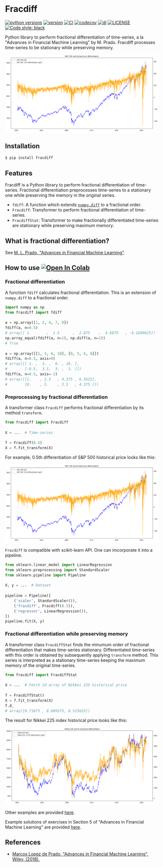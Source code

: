 # Fracdiff

[![python versions](https://img.shields.io/pypi/pyversions/fracdiff.svg)](https://pypi.org/project/fracdiff)
[![version](https://img.shields.io/pypi/v/fracdiff.svg)](https://pypi.org/project/fracdiff)
[![CI](https://github.com/simaki/fracdiff/workflows/CI/badge.svg)](https://github.com/simaki/fracdiff/actions?query=workflow%3ACI)
[![codecov](https://codecov.io/gh/simaki/fracdiff/branch/master/graph/badge.svg)](https://codecov.io/gh/simaki/fracdiff)
[![dl](https://img.shields.io/pypi/dm/fracdiff)](https://pypi.org/project/fracdiff)
[![LICENSE](https://img.shields.io/github/license/simaki/fracdiff)](LICENSE)
[![Code style: black](https://img.shields.io/badge/code%20style-black-000000.svg)](https://github.com/psf/black)

Python library to perform fractional differentiation of time-series,
a la "Advances in Financial Machine Learning" by M. Prado.
Fracdiff processes time-series to be stationary while preserving memory.

![spx](./sample/howto/spx.png)

## Installation

```sh
$ pip install fracdiff
```

## Features

Fracdiff is a Python library to perform fractional differentiation of time-series.
Fractional differentiation preprocesses time-series to a stationary one while preserving the memory in the original series.

- `fdiff`: A function which extends [`numpy.diff`](https://numpy.org/doc/stable/reference/generated/numpy.diff.html) to a fractional order.
- `Fracdiff`: Transformer to perform fractional differentiation of time-series.
- `FracdiffStat`: Transformer to make fractionally differentiated time-series are stationary while preserving maximum memory.

## What is fractional differentiation?

See [M. L. Prado, "Advances in Financial Machine Learning"][prado].

## How to use [![Open In Colab](https://colab.research.google.com/assets/colab-badge.svg)](https://colab.research.google.com/github/simaki/fracdiff/blob/master/sample/howto/howto.ipynb)

### Fractional differentiation

A function `fdiff` calculates fractional differentiation.
This is an extension of `numpy.diff` to a fractional order.

```python
import numpy as np
from fracdiff import fdiff

a = np.array([1, 2, 4, 7, 0])
fdiff(a, n=0.5)
# array([ 1.       ,  1.5      ,  2.875    ,  4.6875   , -4.1640625])
np.array_equal(fdiff(a, n=1), np.diff(a, n=1))
# True

a = np.array([[1, 3, 6, 10], [0, 5, 6, 8]])
fdiff(a, n=0.5, axis=0)
# array([[ 1. ,  3. ,  6. , 10. ],
#        [-0.5,  3.5,  3. ,  3. ]])
fdiff(a, n=0.5, axis=-1)
# array([[1.    , 2.5   , 4.375 , 6.5625],
#        [0.    , 5.    , 3.5   , 4.375 ]])
```

### Preprocessing by fractional differentiation

A transformer class `Fracdiff` performs fractional differentiation by its method `transform`.

```python
from fracdiff import Fracdiff

X = ...  # Time-series

f = Fracdiff(0.5)
X = f.fit_transform(X)
```

For example, 0.5th differentiation of S&P 500 historical price looks like this:

![spx](./sample/howto/spx.png)

`Fracdiff` is compatible with scikit-learn API.
One can imcorporate it into a pipeline.

```python
from sklearn.linear_model import LinearRegression
from sklearn.preprocessing import StandardScaler
from sklearn.pipeline import Pipeline

X, y = ...  # Dataset

pipeline = Pipeline([
    ('scaler', StandardScaler()),
    ('fracdiff', Fracdiff(0.5)),
    ('regressor', LinearRegression()),
])
pipeline.fit(X, y)
```

### Fractional differentiation while preserving memory

A transformer class `FracdiffStat` finds the minumum order of fractional differentiation that makes time-series stationary.
Differentiated time-series with this order is obtained by subsequently applying `transform` method.
This series is interpreted as a stationary time-series keeping the maximum memory of the original time-series.

```python
from fracdiff import FracdiffStat

X = ...  # Fetch 1d array of Nikkei 225 historical price

f = FracdiffStat()
X = f.fit_transform(X)
f.d_
# array([0.71875 , 0.609375, 0.515625])
```

The result for Nikkei 225 index historical price looks like this:

![nky](./sample/howto/nky.png)

Other examples are provided [here](sample/examples/examples.ipynb).

Example solutions of exercises in Section 5 of "Advances in Financial Machine Learning" are provided [here](sample/exercise/exercise.ipynb).

## References

- [Marcos Lopez de Prado, "Advances in Financial Machine Learning", Wiley, (2018).][prado]

[prado]: https://www.wiley.com/en-us/Advances+in+Financial+Machine+Learning-p-9781119482086
